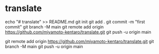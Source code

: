 # translate
echo "# translate" >> README.md
git init
git add .
git commit -m "first commit"
git branch -M main
git remote add origin https://github.com/miyamoto-kentaro/translate.git
git push -u origin main

git remote add origin https://github.com/miyamoto-kentaro/translate.git
git branch -M main
git push -u origin main